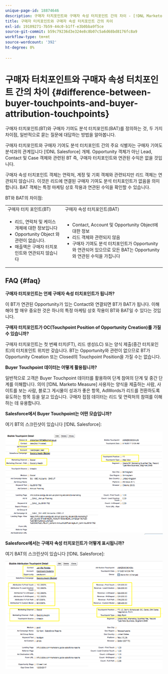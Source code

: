 ```yaml
---
unique-page-id: 18874646
description: 구매자 터치포인트와 구매자 속성 터치포인트 간의 차이 - [!DNL Marketo Measure] - 제품 설명서
title: 구매자 터치포인트와 구매자 속성 터치포인트 간의 차이
exl-id: 19109271-7b59-44c0-b1ff-e3b0bba9f5ce
source-git-commit: b59c79236d3e324e8c8b07c5a6d68bd8176fc8a9
workflow-type: tm+mt
source-wordcount: '392'
ht-degree: 0%

---
```


# 구매자 터치포인트와 구매자 속성 터치포인트 간의 차이 {#difference-between-buyer-touchpoints-and-buyer-attribution-touchpoints}

구매자 터치포인트(BT)와 구매자 기여도 분석 터치포인트(BAT)를 정의하는 것, 두 가지 차이점, 일반적으로 묻는 질문에 대답하는 방법을 알아봅니다.

구매자 터치포인트와 구매자 기여도 분석 터치포인트 간의 주요 식별자는 구매자 기여도 분석과의 관계입니다 [!DNL Salesforce] 개체. Opportunity 객체가 아닌 Lead, Contact 및 Case 객체와 관련된 BT 즉, 구매자 터치포인트와 연관된 수익은 없을 것입니다.

구매자 속성 터치포인트 객체는 연락처, 계정 및 기회 객체와 관련되지만 리드 객체는 연관되지 않습니다. 이것은 리드에 연결된 구매자 기여도 분석 터치포인트가 없음을 의미합니다. BAT 객체는 특정 마케팅 상호 작용과 연관된 수익을 확인할 수 있습니다.

BT와 BAT의 차이점:

<table> 
 <colgroup> 
  <col> 
  <col> 
 </colgroup> 
 <tbody> 
  <tr> 
   <td>구매자 터치 포인트(BT)</td> 
   <td>구매자 속성 터치포인트(BAT)</td> 
  </tr> 
  <tr> 
   <td> 
    <ul> 
     <li>리드, 연락처 및 케이스 개체에 대한 정보입니다</li> 
     <li>Opportunity Object 와 관련이 없습니다.</li> 
     <li>매출액은 구매자 터치포인트와 연관되지 않습니다</li> 
    </ul></td> 
   <td> 
    <ul> 
     <li>Contact, Account 및 Opportunity Object에 대한 정보</li> 
     <li>리드 객체와 관련되지 않음</li> 
     <li>구매자 기여도 분석 터치포인트가 Opportunity와 연관되어 있으므로 모든 BAT는 Opportunity와 연관된 수익을 가집니다</li> 
    </ul></td> 
  </tr> 
 </tbody> 
</table>

## FAQ {#faq}

**구매자 터치포인트는 언제 구매자 속성 터치포인트가 됩니까?**

이 BT가 연관된 Opportunity가 있는 Contact와 연결되면 BT가 BAT가 됩니다. 이해해야 할 매우 중요한 것은 하나의 특정 마케팅 상호 작용이 BT와 BAT일 수 있다는 것입니다.

**구매자 터치포인트가 OC(Touchpoint Position of Opportunity Creation)를 가질 수 있습니까?**

구매자 터치포인트는 첫 번째 터치(FT), 리드 생성(LC) 또는 양식 제출(중간 터치포인트)의 터치포인트 위치만 갖습니다. BT는 Opportunity와 관련이 없으므로 BT가 Opportunity Creation 또는 Closed의 Touchpoint Position을 가질 수는 없습니다.

**Buyer Touchpoint 데이터는 어떻게 활용됩니까?**

일반적으로 고객은 Buyer Touchpoint 데이터를 활용하여 단계 참여의 단계 및 중간 단계를 이해합니다. 의미 [!DNL Marketo Measure] 사용자는 양식을 제출하는 사람, 사이트를 보는 사람, 블로그 게시물이 성과가 좋은 항목, AdWords가 리드를 전환하도록 유도하는 항목 등을 알고 있습니다. 구매자 접점 데이터는 리드 및 연락처의 참여를 이해하는 데 유용합니다.

**Salesforce에서 Buyer Touchpoint는 어떤 모습입니까?**

여기 BT의 스크린샷이 있습니다 [!DNL Salesforce]:

![](assets/1.png)

**Salesforce에서는 구매자 속성 터치포인트가 어떻게 표시됩니까?**

여기 BAT의 스크린샷이 있습니다 [!DNL Salesforce]:

![](assets/2.png)
